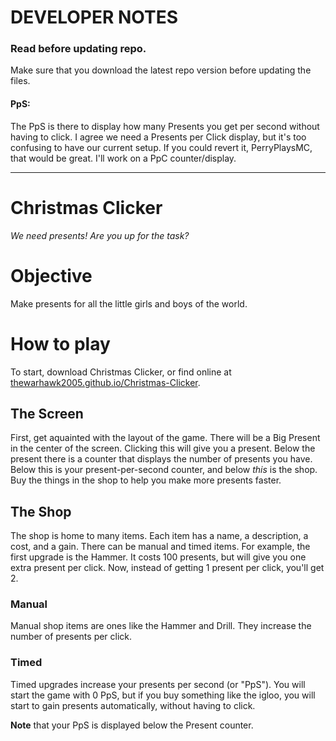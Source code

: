 # DEVELOPER NOTES
### Read before updating repo.
Make sure that you download the latest repo version before updating the files. 

#### PpS:
The PpS is there to display how many Presents you get per second without having to click. I agree we need a Presents per Click display, but it's too confusing to have our current setup. If you could revert it, PerryPlaysMC, that would be great. I'll work on a PpC counter/display.


----------------------------------------------

# Christmas Clicker
 *We need presents! Are you up for the task?*

# Objective
Make presents for all the little girls and boys of the world. 

# How to play
To start, download Christmas Clicker, or find online at [thewarhawk2005.github.io/Christmas-Clicker](thewarhawk2005.github.io/Christmas-Clicker). 

## The Screen
First, get aquainted with the layout of the game. There will be a Big Present in the center of the screen. Clicking this will give you a present. Below the present there is a counter that displays the number of presents you have. Below this is your present-per-second counter, and below _this_ is the shop. Buy the things in the shop to help you make more presents faster.

## The Shop
The shop is home to many items. Each item has a name, a description, a cost, and a gain. There can be manual and timed items. For example, the first upgrade is the Hammer. It costs 100 presents, but will give you one extra present per click. Now, instead of getting 1 present per click, you'll get 2.

### Manual
Manual shop items are ones like the Hammer and Drill. They increase the number of presents per click.
### Timed
Timed upgrades increase your presents per second (or "PpS"). You will start the game with 0 PpS, but if you buy something like the igloo, you will start to gain presents automatically, without having to click. 

**Note** that your PpS is displayed below the Present counter.
